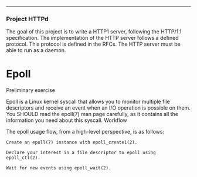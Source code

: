 ---

### Project HTTPd

The goal of this project is to write a HTTP1 server, following the HTTP/1.1 specification.
The implementation of the HTTP server follows a defined protocol. This protocol is defined in the RFCs.
The HTTP server must be able to run as a daemon.

# Epoll
Preliminary exercise

Epoll is a Linux kernel syscall that allows you to monitor multiple file descriptors and receive an event when an I/O operation is possible on them. You SHOULD read the epoll(7) man page carefully, as it contains all the information you need about this syscall.
Workflow

The epoll usage flow, from a high-level perspective, is as follows:

    Create an epoll(7) instance with epoll_create1(2).

    Declare your interest in a file descriptor to epoll using epoll_ctl(2).

    Wait for new events using epoll_wait(2).

